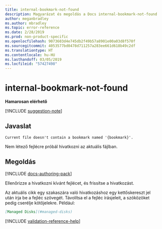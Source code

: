 ```yaml
---
title: internal-bookmark-not-found
description: Magyarázat és megoldás a Docs internal-bookmark-not-found buildelési problémájára
author: meganbradley
ms.author: mbradley
ms.topic: error-reference
ms.date: 2/28/2019
ms.prod: non-product-specific
ms.openlocfilehash: 9073603d4e745db2f49b57a8901e00a03d8f570f
ms.sourcegitcommit: 4053577bd0478d711257a283ee661d618b49c2df
ms.translationtype: HT
ms.contentlocale: hu-HU
ms.lasthandoff: 03/05/2019
ms.locfileid: "57427498"
---
```

# <a name="internal-bookmark-not-found"></a>internal-bookmark-not-found

**Hamarosan elérhető**

[!INCLUDE [suggestion-note](includes/suggestion-note.md)]

## <a name="suggestion"></a>Javaslat

`Current file doesn't contain a bookmark named '{bookmark}'.`

Nem létező fejlécre próbál hivatkozni az aktuális fájlban.

## <a name="resolution"></a>Megoldás

[!INCLUDE [docs-authoring-pack](includes/docs-authoring-pack.md)]

Ellenőrizze a hivatkozni kívánt fejlécet, és frissítse a hivatkozást.

Az aktuális cikk egy szakaszára való hivatkozáshoz egy kettőskereszt jel után írja be a fejléc szövegét. Távolítsa el a fejléc írásjeleit, a szóközöket pedig cserélje kötőjelekre. Például:

```markdown
[Managed Disks](#managed-disks)
```

<!--make sure to add this file to your includes folder and verify the path-->
[!INCLUDE [validation-reference-help](includes/validation-reference-help.md)]
